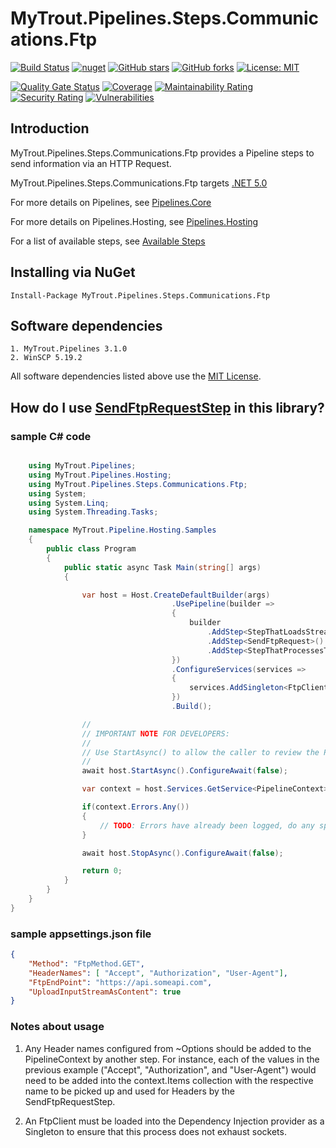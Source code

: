 # MyTrout.Pipelines.Steps.Communications.Ftp

[![Build Status](https://github.com/mytrout/Pipelines/actions/workflows/build-pipelines-steps-communications-ftp.yaml/badge.svg)](https://github.com/mytrout/Pipelines/actions/workflows/build-pipelines-steps-communications-ftp.yaml)
[![nuget](https://buildstats.info/nuget/MyTrout.Pipelines.Steps.Communications.Ftp?includePreReleases=true)](https://www.nuget.org/packages/MyTrout.Pipelines.Steps.Communications.Ftp/)
[![GitHub stars](https://img.shields.io/github/stars/mytrout/Pipelines.svg)](https://github.com/mytrout/Pipelines/stargazers)
[![GitHub forks](https://img.shields.io/github/forks/mytrout/Pipelines.svg)](https://github.com/mytrout/Pipelines/network)
[![License: MIT](https://img.shields.io/github/license/mytrout/Pipelines.svg)](https://licenses.nuget.org/MIT)

[![Quality Gate Status](https://sonarcloud.io/api/project_badges/measure?project=Pipelines.Steps.Communications.Ftp&metric=alert_status)](https://sonarcloud.io/dashboard?id=Pipelines.Steps.Communications.Ftp)
[![Coverage](https://sonarcloud.io/api/project_badges/measure?project=Pipelines.Steps.Communications.Ftp&metric=coverage)](https://sonarcloud.io/dashboard?id=Pipelines.Steps.Communications.Ftp)
[![Maintainability Rating](https://sonarcloud.io/api/project_badges/measure?project=Pipelines.Steps.Communications.Ftp&metric=sqale_rating)](https://sonarcloud.io/dashboard?id=Pipelines.Steps.Communications.Ftp)
[![Security Rating](https://sonarcloud.io/api/project_badges/measure?project=Pipelines.Steps.Communications.Ftp&metric=security_rating)](https://sonarcloud.io/dashboard?id=Pipelines.Steps.Communications.Ftp)
[![Vulnerabilities](https://sonarcloud.io/api/project_badges/measure?project=Pipelines.Steps.Communications.Ftp&metric=vulnerabilities)](https://sonarcloud.io/dashboard?id=Pipelines.Steps.Communications.Ftp)

## Introduction

MyTrout.Pipelines.Steps.Communications.Ftp provides a Pipeline steps to send information via an HTTP Request.

MyTrout.Pipelines.Steps.Communications.Ftp targets [.NET 5.0](https://dotnet.microsoft.com/download/dotnet/5.0)

For more details on Pipelines, see [Pipelines.Core](../../Core/README.md)

For more details on Pipelines.Hosting, see [Pipelines.Hosting](../../Hosting/README.md)

For a list of available steps, see [Available Steps](../../README.md)

## Installing via NuGet

    Install-Package MyTrout.Pipelines.Steps.Communications.Ftp

## Software dependencies

    1. MyTrout.Pipelines 3.1.0
    2. WinSCP 5.19.2

All software dependencies listed above use the [MIT License](https://licenses.nuget.org/MIT).

## How do I use [SendFtpRequestStep](./src/SendFtpRequestStep.cs) in this library?

### sample C# code

```csharp

    using MyTrout.Pipelines;
    using MyTrout.Pipelines.Hosting;
    using MyTrout.Pipelines.Steps.Communications.Ftp;
    using System;
    using System.Linq;
    using System.Threading.Tasks;

    namespace MyTrout.Pipeline.Hosting.Samples
    {
        public class Program
        {
            public static async Task Main(string[] args)
            {

                var host = Host.CreateDefaultBuilder(args)
                                    .UsePipeline(builder => 
                                    {
                                        builder
                                            .AddStep<StepThatLoadsStream>()
                                            .AddStep<SendFtpRequest>()
                                            .AddStep<StepThatProcessesTheStream>();
                                    })
                                    .ConfigureServices(services => 
                                    {
                                        services.AddSingleton<FtpClient>(new FtpClient());
                                    })
                                    .Build();

                //
                // IMPORTANT NOTE FOR DEVELOPERS:
                // 
                // Use StartAsync() to allow the caller to review the PipelineContext after execution.
                //
                await host.StartAsync().ConfigureAwait(false);

                var context = host.Services.GetService<PipelineContext>();

                if(context.Errors.Any())
                {
                    // TODO: Errors have already been logged, do any special error processing here.
                }

                await host.StopAsync().ConfigureAwait(false);

                return 0;
            }
        }
    }
}

```
### sample appsettings.json file

```json
{
    "Method": "FtpMethod.GET",
    "HeaderNames": [ "Accept", "Authorization", "User-Agent"],
    "FtpEndPoint": "https://api.someapi.com",
    "UploadInputStreamAsContent": true
}
```

### Notes about usage
1. Any Header names configured from ~Options should be added to the PipelineContext by another step.
For instance, each of the values in the previous example ("Accept", "Authorization", and "User-Agent") would need to be 
added into the context.Items collection with the respective name to be picked up and used for Headers by the SendFtpRequestStep.

2. An FtpClient must be loaded into the Dependency Injection provider as a Singleton to ensure that this process does not exhaust sockets.